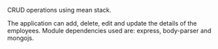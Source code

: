 CRUD operations using mean stack.

The application can add, delete, edit and update the details of the employees.
Module dependencies used are: express, body-parser and mongojs.